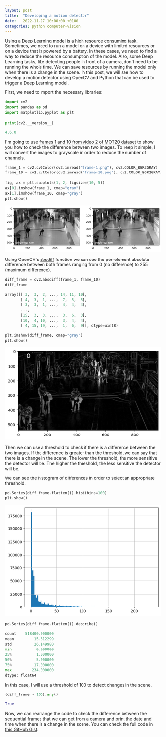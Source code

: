 ```yaml
---
layout: post
title:  "Developing a motion detector"
date:   2022-11-27 10:00:00 +0100
categories: python computer-vision
---
```

Using a Deep Learning model is a high resource consuming task. Sometimes, we need to run a model on a device with limited resources or on a device that is powered by a battery. In these cases, we need to find a way to reduce the resource consumption of the model. Also, some Deep Learning tasks, like detecting people in front of a camera, don't need to be running the whole time. We can save resources by running the model only when there is a change in the scene. In this post, we will see how to develop a motion detector using OpenCV and Python that can be used to trigger a Deep Learning model.

First, we need to import the necessary libraries:

```python
import cv2
import pandas as pd
import matplotlib.pyplot as plt

print(cv2.__version__)
```

```python
4.6.0
```

I'm going to use [frames 1 and 10 from video 2 of MOT20 dataset](https://motchallenge.net/vis/MOT20-02) to show you how to check the difference between two images. To keep it simple, I will convert the images to grayscale in order to reduce the number of channels.

```python
frame_1 = cv2.cvtColor(cv2.imread("frame-1.png"), cv2.COLOR_BGR2GRAY)
frame_10 = cv2.cvtColor(cv2.imread("frame-10.png"), cv2.COLOR_BGR2GRAY)

fig, ax = plt.subplots(1, 2, figsize=(10, 5))
ax[0].imshow(frame_1, cmap="gray")
ax[1].imshow(frame_10, cmap="gray")
plt.show()
```

![image info](/assets/images/frame-1_frame-10_MOT2002.png)

Using OpenCV's [absdiff](https://docs.opencv.org/4.6.0/d2/de8/group__core__array.html#ga6fef31bc8c4071cbc114a758a2b79c14) function we can see the per-element absolute difference between both frames ranging from 0 (no difference) to 255 (maximum difference).

```python
diff_frame = cv2.absdiff(frame_1, frame_10)
diff_frame
```

```python
array([[ 3,  3,  2, ..., 14, 11, 10],
       [ 4,  3,  1, ...,  7,  5,  5],
       [ 3,  3,  1, ...,  4,  4,  4],
       ...,
       [15,  3,  3, ...,  3,  6,  3],
       [10,  4, 10, ...,  3,  4,  4],
       [ 4, 15, 19, ...,  1,  6,  9]], dtype=uint8)
```

```python
plt.imshow(diff_frame, cmap="gray")
plt.show()
```

![image info](/assets/images/frame-1_frame-10_MOT2002_differences.png)


Then we can use a threshold to check if there is a difference between the two images. If the difference is greater than the threshold, we can say that there is a change in the scene. The lower the threshold, the more sensitive the detector will be. The higher the threshold, the less sensitive the detector will be.

We can see the histogram of differences in order to select an appropriate threshold.

```python
pd.Series(diff_frame.flatten()).hist(bins=100)
plt.show()
```

![image info](/assets/images/frame-1_frame-10_MOT2002_differences_histogram.png)

```python
pd.Series(diff_frame.flatten()).describe()
```

```python
count    518400.000000
mean         15.612299
std          26.149980
min           0.000000
25%           1.000000
50%           5.000000
75%          17.000000
max         234.000000
dtype: float64
```

In this case, I will use a threshold of 100 to detect changes in the scene.

```python
(diff_frame > 100).any()
```

```python
True
```

Now, we can rearrange the code to check the difference between the sequential frames that we can get from a camera and print the date and time when there is a change in the scene. You can check the full code in [this GitHub Gist](https://gist.github.com/albertoburgosplaza/003f782c2c6bef14869262510b6861c6).
